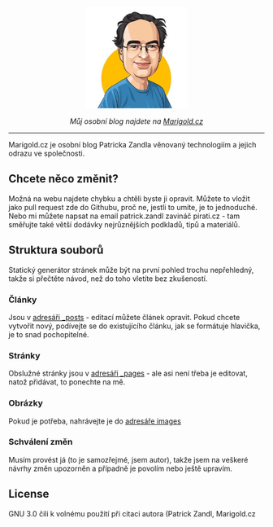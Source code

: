 <div align="center">
  <br>
  <img src="/images/patrick-mensi.jpg" alt="Patrick" width="200"/>
  <br>  
  <p align="center">
    <i>Můj osobní blog najdete na <a href="https://www.marigold.cz">Marigold.cz</a></i>
  </p>
</div>

---

Marigold.cz je osobní blog Patricka Zandla věnovaný technologiím a jejich odrazu ve společnosti. 

## Chcete něco změnit?

Možná na webu najdete chybku a chtěli byste ji opravit. Můžete to vložit jako pull request zde do Githubu, proč ne, jestli to umíte, je to jednoduché. Nebo mi můžete napsat na email patrick.zandl zavináč pirati.cz - tam směřujte také větší dodávky nejrůznějších podkladů, tipů a materiálů.

## Struktura souborů

Statický generátor stránek může být na první pohled trochu nepřehledný, takže si přečtěte návod, než do toho vletíte bez zkušeností.

### Články

Jsou v [adresáři _posts](https://github.com/tangero/zastupitelstvo/tree/main/_posts) - editací můžete článek opravit. Pokud chcete vytvořit nový, podívejte se do existujícího článku, jak se formátuje hlavička, je to snad pochopitelné.

### Stránky

Obslužné stránky jsou v [adresáři _pages](https://github.com/tangero/zastupitelstvo/tree/main/_pages) - ale asi není třeba je editovat, natož přidávat, to ponechte na mě.

### Obrázky

Pokud je potřeba, nahrávejte je do [adresáře images](https://github.com/tangero/zastupitelstvo/tree/main/images)

### Schválení změn

Musím provést já (to je samozřejmé, jsem autor), takže jsem na veškeré návrhy změn upozorněn a případně je povolím nebo ještě upravím. 

## License

GNU 3.0 čili k volnému použití při citaci autora (Patrick Zandl, Marigold.cz
